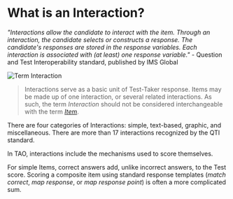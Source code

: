 <!--
created_at: 2016-12-15
authors:         
    - "Catherine Pease"
--> 

# What is an Interaction?

*"Interactions allow the candidate to interact with the item. Through an interaction, the candidate selects or constructs a response. The candidate's responses are stored in the response variables. Each interaction is associated with (at least) one response variable."* - Question and Test Interoperability standard, published by IMS Global

![Term Interaction]()

>Interactions serve as a basic unit of Test-Taker response. Items may be made up of one interaction, or several related interactions. As such, the term *Interaction* should not be considered interchangeable with the term [*Item*](../items/what-is-an-item.md). 

There are four categories of Interactions: simple, text-based, graphic, and miscellaneous. There are more than 17 interactions recognized by the QTI standard.

In TAO, interactions include the mechanisms used to score themselves. 

For simple Items, correct answers add, unlike incorrect answers, to the Test score. Scoring a composite item using standard response templates (*match correct*, *map response*, or *map response point*) is often a more complicated sum.
